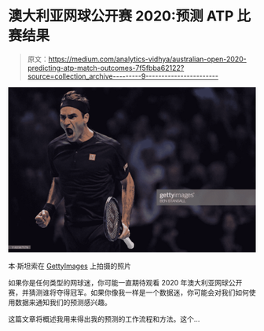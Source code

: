 # 澳大利亚网球公开赛 2020:预测 ATP 比赛结果

> 原文：<https://medium.com/analytics-vidhya/australian-open-2020-predicting-atp-match-outcomes-7f5fbba62122?source=collection_archive---------9----------------------->

![](img/58aa36b1e4e5de2dc1193a5547ca91cb.png)

本·斯坦索在 [GettyImages](https://www.gettyimages.ca/detail/news-photo/switzerlands-roger-federer-celebrates-his-straight-sets-win-news-photo/1182367578) 上拍摄的照片

如果你是任何类型的网球迷，你可能一直期待观看 2020 年澳大利亚网球公开赛，并猜测谁将夺得冠军。如果你像我一样是一个数据迷，你可能会对我们如何使用数据来通知我们的预测感兴趣。

这篇文章将概述我用来得出我的预测的工作流程和方法。这个…